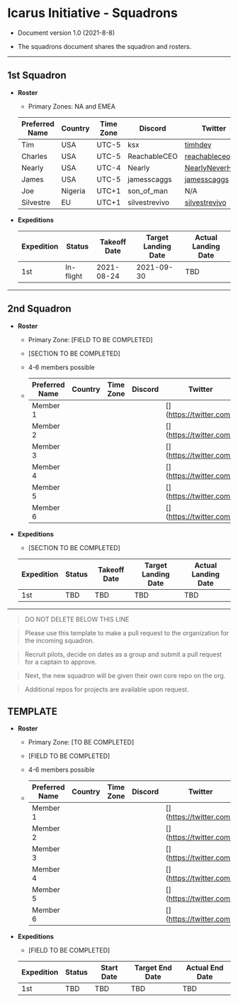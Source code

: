 # Icarus Initiative - Squadrons

- Document version 1.0 (2021-8-8)

- The squadrons document shares the squadron and rosters.

---

## 1st Squadron

- **Roster**

  - Primary Zones: NA and EMEA

  | Preferred Name | Country | Time Zone | Discord       | Twitter                                                | GitHub                                                    | LinkedIn                                                             | Expedition Count |
  | -------------- | ------- | --------- | ------------- | ------------------------------------------------------ | --------------------------------------------------------- | -------------------------------------------------------------------- | ---------------- |
  | Tim            | USA     | UTC-5     | ksx           | [timhdev](https://twitter.com/timhdev)                 | [timh1203](https://github.com/timh1203)                   | [timothyhoang](https://www.linkedin.com/in/timothyhoang/)            | 0                |
  | Charles        | USA     | UTC-5     | ReachableCEO  | [reachableceo](https://twitter.com/reachableceo)       | [reachableceo](https://github.com/reachableceo)           | N/A                                                                  | 0                |
  | Nearly         | USA     | UTC-4     | Nearly        | [NearlyNeverHere](https://twitter.com/NearlyNeverHere) | [NearlyAlwaysThere](https://github.com/NearlyAlwaysThere) | N/A                                                                  | 0                |
  | James          | USA     | UTC-5     | jamesscaggs   | [jamesscaggs](https://twitter.com/jamesscaggs)         | [jamesscaggs](https://github.com/jamesscaggs)             | [jamesscaggs](https://www.linkedin.com/in/jamesscaggs)               | 0                |
  | Joe            | Nigeria | UTC+1     | son_of_man    | N/A                                                    | [mysticis](https://github.com/mysticis)                   | N/A                                                                  | 0                |
  | Silvestre      | EU      | UTC+1     | silvestrevivo | [silvestrevivo](https://twitter.com/silvestrevivo)     | [silvestrevivo](https://github.com/silvestrevivo)         | [silvestrevivo](https://www.linkedin.com/in/silvestre-vivo-1a6843bb) | 0                |

- **Expeditions**

  | Expedition | Status    | Takeoff Date | Target Landing Date | Actual Landing Date |
  | ---------- | --------- | ------------ | ------------------- | ------------------- |
  | 1st        | In-flight | 2021-08-24   | 2021-09-30          | TBD                 |

---

## 2nd Squadron

- **Roster**

  - Primary Zone: [FIELD TO BE COMPLETED]

  - [SECTION TO BE COMPLETED]

  - 4-6 members possible
  - | Preferred Name | Country       | Time Zone     | Discord       | Twitter                                              | GitHub                                              | LinkedIn                                                     | Expedition Count |
    | -------------- | ------------- | ------------- | ------------- | ---------------------------------------------------- | --------------------------------------------------- | ------------------------------------------------------------ | ---------------- |
    | Member 1       | <Member Info> | <Member Info> | <Member Info> | [<Member Info>](<https://twitter.com/><Member Info>) | [<Member Info>](<https://github.com/><Member Info>) | [<Member Info>](<https://www.linkedin.com/in/><Member Info>) | 0                |
    | Member 2       | <Member Info> | <Member Info> | <Member Info> | [<Member Info>](<https://twitter.com/><Member Info>) | [<Member Info>](<https://github.com/><Member Info>) | [<Member Info>](<https://www.linkedin.com/in/><Member Info>) | 0                |
    | Member 3       | <Member Info> | <Member Info> | <Member Info> | [<Member Info>](<https://twitter.com/><Member Info>) | [<Member Info>](<https://github.com/><Member Info>) | [<Member Info>](<https://www.linkedin.com/in/><Member Info>) | 0                |
    | Member 4       | <Member Info> | <Member Info> | <Member Info> | [<Member Info>](<https://twitter.com/><Member Info>) | [<Member Info>](<https://github.com/><Member Info>) | [<Member Info>](<https://www.linkedin.com/in/><Member Info>) | 0                |
    | Member 5       | <Member Info> | <Member Info> | <Member Info> | [<Member Info>](<https://twitter.com/><Member Info>) | [<Member Info>](<https://github.com/><Member Info>) | [<Member Info>](<https://www.linkedin.com/in/><Member Info>) | 0                |
    | Member 6       | <Member Info> | <Member Info> | <Member Info> | [<Member Info>](<https://twitter.com/><Member Info>) | [<Member Info>](<https://github.com/><Member Info>) | [<Member Info>](<https://www.linkedin.com/in/><Member Info>) | 0                |

- **Expeditions**

  - [SECTION TO BE COMPLETED]

  | Expedition | Status | Takeoff Date | Target Landing Date | Actual Landing Date |
  | ---------- | ------ | ------------ | ------------------- | ------------------- |
  | 1st        | TBD    | TBD          | TBD                 | TBD                 |

---

> DO NOT DELETE BELOW THIS LINE

> Please use this template to make a pull request to the organization for the incoming squadron.

> Recruit pilots, decide on dates as a group and submit a pull request for a captain to approve.

> Next, the new squadron will be given their own core repo on the org.

> Additional repos for projects are available upon request.

## TEMPLATE

- **Roster**

  - Primary Zone: [TO BE COMPLETED]

  - [FIELD TO BE COMPLETED]

  - 4-6 members possible
  - | Preferred Name | Country       | Time Zone     | Discord       | Twitter                                              | GitHub                                              | LinkedIn                                                     | Expedition Count |
    | -------------- | ------------- | ------------- | ------------- | ---------------------------------------------------- | --------------------------------------------------- | ------------------------------------------------------------ | ---------------- |
    | Member 1       | <Member Info> | <Member Info> | <Member Info> | [<Member Info>](<https://twitter.com/><Member Info>) | [<Member Info>](<https://github.com/><Member Info>) | [<Member Info>](<https://www.linkedin.com/in/><Member Info>) | 0                |
    | Member 2       | <Member Info> | <Member Info> | <Member Info> | [<Member Info>](<https://twitter.com/><Member Info>) | [<Member Info>](<https://github.com/><Member Info>) | [<Member Info>](<https://www.linkedin.com/in/><Member Info>) | 0                |
    | Member 3       | <Member Info> | <Member Info> | <Member Info> | [<Member Info>](<https://twitter.com/><Member Info>) | [<Member Info>](<https://github.com/><Member Info>) | [<Member Info>](<https://www.linkedin.com/in/><Member Info>) | 0                |
    | Member 4       | <Member Info> | <Member Info> | <Member Info> | [<Member Info>](<https://twitter.com/><Member Info>) | [<Member Info>](<https://github.com/><Member Info>) | [<Member Info>](<https://www.linkedin.com/in/><Member Info>) | 0                |
    | Member 5       | <Member Info> | <Member Info> | <Member Info> | [<Member Info>](<https://twitter.com/><Member Info>) | [<Member Info>](<https://github.com/><Member Info>) | [<Member Info>](<https://www.linkedin.com/in/><Member Info>) | 0                |
    | Member 6       | <Member Info> | <Member Info> | <Member Info> | [<Member Info>](<https://twitter.com/><Member Info>) | [<Member Info>](<https://github.com/><Member Info>) | [<Member Info>](<https://www.linkedin.com/in/><Member Info>) | 0                |

- **Expeditions**

  - [FIELD TO BE COMPLETED]

  | Expedition | Status | Start Date | Target End Date | Actual End Date |
  | ---------- | ------ | ---------- | --------------- | --------------- |
  | 1st        | TBD    | TBD        | TBD             | TBD             |
